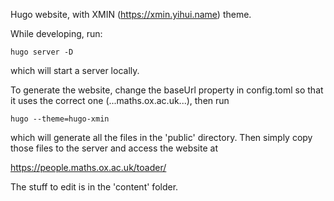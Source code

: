 Hugo website, with XMIN (https://xmin.yihui.name) theme.

While developing, run:

`hugo server -D`

which will start a server locally.

To generate the website, change the baseUrl property in config.toml so that
it uses the correct one (...maths.ox.ac.uk...), then run

`hugo --theme=hugo-xmin`

which will generate all the files in the 'public' directory. Then simply
copy those files to the server and access the website at

https://people.maths.ox.ac.uk/toader/

The stuff to edit is in the 'content' folder.


